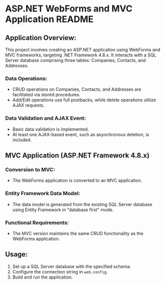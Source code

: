 # ASP.NET WebForms and MVC Application README

## Application Overview:

This project involves creating an ASP.NET application using WebForms and MVC frameworks, targeting .NET Framework 4.8.x. It interacts with a SQL Server database comprising three tables: Companies, Contacts, and Addresses.

### Data Operations:

- CRUD operations on Companies, Contacts, and Addresses are facilitated via stored procedures.
- Add/Edit operations use full postbacks, while delete operations utilize AJAX requests.

### Data Validation and AJAX Event:

- Basic data validation is implemented.
- At least one AJAX-based event, such as asynchronous deletion, is included.

## MVC Application (ASP.NET Framework 4.8.x)

### Conversion to MVC:

- The WebForms application is converted to an MVC application.

### Entity Framework Data Model:

- The data model is generated from the existing SQL Server database using Entity Framework in "database first" mode.

### Functional Requirements:

- The MVC version maintains the same CRUD functionality as the WebForms application.

## Usage:

1. Set up a SQL Server database with the specified schema.
2. Configure the connection string in `web.config`.
3. Build and run the application.

